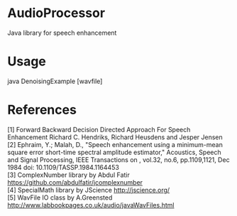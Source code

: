 AudioProcessor
==============

Java library for speech enhancement

Usage
==============
java DenoisingExample [wavfile]

References
==============
[1] Forward Backward Decision Directed Approach For Speech Enhancement Richard C. Hendriks, Richard Heusdens and Jesper Jensen<br/>
[2] Ephraim, Y.; Malah, D., "Speech enhancement using a minimum-mean square error short-time spectral amplitude estimator," Acoustics, Speech and Signal Processing, IEEE Transactions on , vol.32, no.6, pp.1109,1121, Dec 1984
doi: 10.1109/TASSP.1984.1164453<br/>
[3] ComplexNumber library by Abdul Fatir https://github.com/abdulfatir/jcomplexnumber <br/>
[4] SpecialMath library by JScience http://jscience.org/ <br/>
[5] WavFile IO class by A.Greensted http://www.labbookpages.co.uk/audio/javaWavFiles.html <br/>

 


